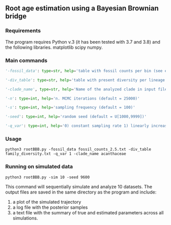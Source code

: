 ## Root age estimation using a Bayesian Brownian bridge

### Requirements
The program requires Python v.3 (it has been tested with 3.7 and 3.8) and the following libraries.
matplotlib
scipy
numpy.

### Main commands

~~~python
'-fossil_data': type=str, help='table with fossil counts per bin (see example files)'

'-div_table': type=str, help='table with present diversity per lineage (see example files)'

'-clade_name', type=str, help='Name of the analyzed clade in input files'

'-n': type=int, help='n. MCMC iterations (default = 25000)'

'-s': type=int, help='sampling frequency (default = 100)'

'-seed': type=int, help='random seed (default = U[1000,9999])'

'-q_var': type=int, help='0) constant sampling rate 1) linearly increasing sampling rate'
~~~

### Usage
```
python3 rootBBB.py -fossil_data fossil_counts_2.5.txt -div_table family_diversity.txt -q_var 1 -clade_name acanthaceae

```

### Running on simulated data
```
python3 rootBBB.py -sim 10 -seed 9600

```
This command will sequentially simulate and analyze 10 datasets. The output files are saved in the same directory as the program and include:  
1. a plot of the simulated trajectory  
2. a log file with the posterior samples  
3. a text file with the summary of true and estimated parameters across all simulations.